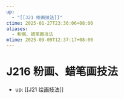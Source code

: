 ```yaml
---
up:
  - "[[J21 绘画技法]]"
ctime: 2025-01-27T23:36:06+08:00
aliases:
  - 粉画、蜡笔画技法
mtime: 2025-09-09T12:37:17+08:00
---
```


# J216 粉画、蜡笔画技法

- up: [[J21 绘画技法]]

